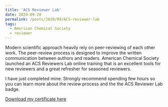```yaml
---
title: 'ACS Reviewer Lab'
date: 2020-09-20
permalink: /posts/2020/09/ACS-reviewer-lab
tags:
  - American Chemical Society
  - reviewer
---
```


Modern scientific approach heavily rely on peer-reviewing of each other work. The peer-review process is designed to improve the written communication between authors and readers. American Chemical Society launched an ACS Reviewers Lab online training that is an excellent tools for new reviewers and a great refresher for seasoned reviewers.

I have just completed mine. Strongly recommend spending few hours so you can learn more about the review process and the the ACS Reviewer Lab badge.

[Download my certificate here](http://academicpages.github.io/files/2020.09.20-ACS-Reviewer-Lab-certificate.pdf)